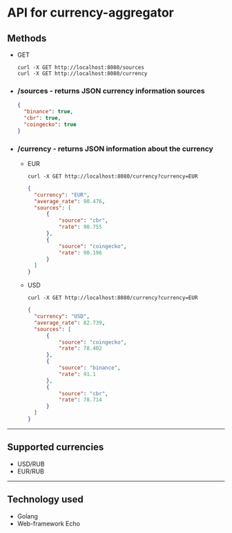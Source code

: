 # API for currency-aggregator

## Methods
- GET
  ```shell
  curl -X GET http://localhost:8080/sources
  curl -X GET http://localhost:8080/currency
  ```

- ### /sources - returns JSON currency information sources
  ```json
  {
    "binance": true,
    "cbr": true,
    "coingecko": true
  }
  ```
  
- ### /currency - returns JSON information about the currency
  - EUR
    ```shell
    curl -X GET http://localhost:8080/currency?currency=EUR
    ```
    
    ```json
    {
      "currency": "EUR",
      "average_rate": 90.476,
      "sources": [
          {
              "source": "cbr",
              "rate": 90.755
          },
          {
              "source": "coingecko",
              "rate": 90.196
          }
      ]
    }
    ```
    
  - USD
    ```shell
    curl -X GET http://localhost:8080/currency?currency=EUR
    ```
  
    ```json
    {
      "currency": "USD",
      "average_rate": 82.739,
      "sources": [
          {
              "source": "coingecko",
              "rate": 78.402
          },
          {
              "source": "binance",
              "rate": 91.1
          },
          {
              "source": "cbr",
              "rate": 78.714
          }
      ]
    }
    ``` 

***

## Supported currencies
- USD/RUB
- EUR/RUB

***

## Technology used
- Golang
- Web-framework Echo 
    
